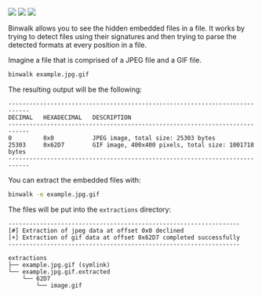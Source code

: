 [![](https://img.shields.io/badge/GitHub-%23121011?logo=github)](https://github.com/ReFirmLabs/binwalk)
[![](https://img.shields.io/badge/Install%20on%20Arch%20via%20extra-black?logo=archlinux)](https://archlinux.org/packages/extra/x86_64/binwalk/)
[![](https://img.shields.io/badge/Install%20with%20Cargo-black?logo=rust)](https://crates.io/crates/binwalk)

Binwalk allows you to see the hidden embedded files in a file. It works by trying to detect files
using their signatures and then trying to parse the detected formats at every position in a file.

Imagine a file that is comprised of a JPEG file and a GIF file.

```bash
binwalk example.jpg.gif
```

The resulting output will be the following:

```plain
----------------------------------------------------------------------------
DECIMAL   HEXADECIMAL   DESCRIPTION                                         
----------------------------------------------------------------------------
0         0x0           JPEG image, total size: 25303 bytes                 
25303     0x62D7        GIF image, 400x400 pixels, total size: 1001718 bytes
----------------------------------------------------------------------------
```

You can extract the embedded files with:

```bash
binwalk -e example.jpg.gif
```

The files will be put into the `extractions` directory:

```plain
------------------------------------------------------------------
[#] Extraction of jpeg data at offset 0x0 declined
[+] Extraction of gif data at offset 0x62D7 completed successfully
------------------------------------------------------------------

extractions
├── example.jpg.gif (symlink)
└── example.jpg.gif.extracted
    └── 62D7
        └── image.gif
```
